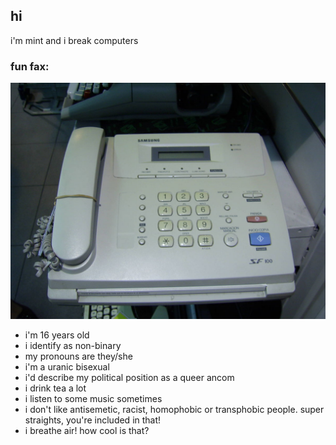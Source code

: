## hi

i'm mint and i break computers

### fun fax:
![haha that's a funny fax](fax.jpg)
- i'm 16 years old
- i identify as non-binary
- my pronouns are they/she
- i'm a uranic bisexual
- i'd describe my political position as a queer ancom
- i drink tea a lot
- i listen to some music sometimes
- i don't like antisemetic, racist, homophobic or transphobic people. super straights, you're included in that!
- i breathe air! how cool is that?
